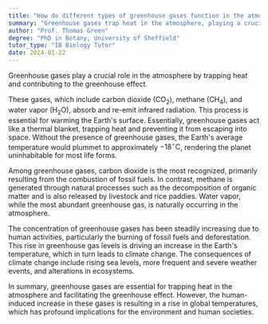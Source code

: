 ```yaml
---
title: "How do different types of greenhouse gases function in the atmosphere?"
summary: "Greenhouse gases trap heat in the atmosphere, playing a crucial role in the greenhouse effect, which contributes to global warming and climate change."
author: "Prof. Thomas Green"
degree: "PhD in Botany, University of Sheffield"
tutor_type: "IB Biology Tutor"
date: 2024-01-22
---
```


Greenhouse gases play a crucial role in the atmosphere by trapping heat and contributing to the greenhouse effect.

These gases, which include carbon dioxide ($\text{CO}_2$), methane ($\text{CH}_4$), and water vapor ($\text{H}_2\text{O}$), absorb and re-emit infrared radiation. This process is essential for warming the Earth's surface. Essentially, greenhouse gases act like a thermal blanket, trapping heat and preventing it from escaping into space. Without the presence of greenhouse gases, the Earth's average temperature would plummet to approximately $-18^\circ \text{C}$, rendering the planet uninhabitable for most life forms.

Among greenhouse gases, carbon dioxide is the most recognized, primarily resulting from the combustion of fossil fuels. In contrast, methane is generated through natural processes such as the decomposition of organic matter and is also released by livestock and rice paddies. Water vapor, while the most abundant greenhouse gas, is naturally occurring in the atmosphere.

The concentration of greenhouse gases has been steadily increasing due to human activities, particularly the burning of fossil fuels and deforestation. This rise in greenhouse gas levels is driving an increase in the Earth's temperature, which in turn leads to climate change. The consequences of climate change include rising sea levels, more frequent and severe weather events, and alterations in ecosystems.

In summary, greenhouse gases are essential for trapping heat in the atmosphere and facilitating the greenhouse effect. However, the human-induced increase in these gases is resulting in a rise in global temperatures, which has profound implications for the environment and human societies.
    